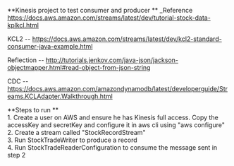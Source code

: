 **Kinesis project to test consumer and producer **
_Reference https://docs.aws.amazon.com/streams/latest/dev/tutorial-stock-data-kplkcl.html

KCL2 -- https://docs.aws.amazon.com/streams/latest/dev/kcl2-standard-consumer-java-example.html

Reflection -- http://tutorials.jenkov.com/java-json/jackson-objectmapper.html#read-object-from-json-string

CDC -- https://docs.aws.amazon.com/amazondynamodb/latest/developerguide/Streams.KCLAdapter.Walkthrough.html 

**Steps to run **
<br /> 1. Create a user on AWS and ensure he has Kinesis full access. Copy the accessKey and secretKey and configure it in aws cli using "aws configure"
<br /> 2. Create a stream called "StockRecordStream"
<br /> 3. Run StockTradeWriter to produce a record
<br /> 4. Run StockTradeReaderConfiguration to consume the message sent in step 2
